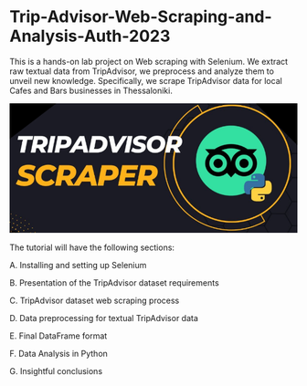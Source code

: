 # Trip-Advisor-Web-Scraping-and-Analysis-Auth-2023

This is a hands-on lab project on Web scraping with Selenium. We extract raw textual data from TripAdvisor, we preprocess and analyze them to unveil new knowledge.
Specifically, we scrape TripAdvisor data for local Cafes and Bars businesses in Thessaloniki. <br />

![alt text](https://github.com/VasilikiZarkadoula/Trip-Advisor-Web-Scraping-Auth-2023/blob/main/scraper.png?raw=true)
 <br />
 
The tutorial will have the following sections:

A. Installing and setting up Selenium

B. Presentation of the TripAdvisor dataset requirements 

C. TripAdvisor dataset web scraping process 

D. Data preprocessing for textual TripAdvisor data

E. Final DataFrame format

F. Data Analysis in Python 

G. Insightful conclusions 
